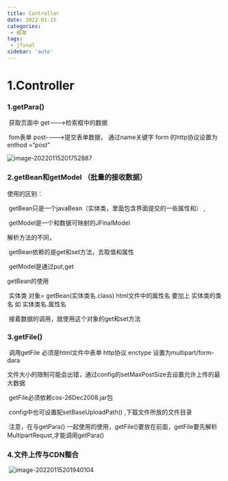 ```yaml
---
title: Controller
date: 2022-01-15
categories:
 - 框架
tags:
 - jfinal
sidebar: 'auto'
---
```

# 1.Controller

###              1.getPara() 

​              获取页面中 get--->检索框中的数据

​               fom表单   post---->提交表单数据， 通过name关键字            form 的http协议设置为enthod =“post”                                      

![image-20220115201752887](https://gitee.com/yishenlaoban/git-typore/raw/master/image_my/image-20220115201752887.png) 

###          2.getBean和getModel    （批量的接收数据）

 使用的区别： 

​     getBean只是一个javaBean（实体类，里面包含界面提交的一些属性和） ,

​     getModel是一个和数据可映射的JFinalModel

 解析方法的不同，

​      getBean依赖的是get和set方法，去取值和属性

​      getModel是通过put,get

 getBean的使用

​      实体类   对象=  getBean(实体类名.class)     html文件中的属性名 要加上 实体类的类名     如  实体类名.属性名

​     接着数据的调用，就使用这个对象的get和set方法

###           3.getFile()  

​    调用getFile 必须是html文件中表单  http协议 enctype 设置为multipart/form-dara

​       文件大小的限制可能会出错，通过config的setMaxPostSize去设置允许上传的最大数据

​       getFile必须依赖cos-26Dec2008.jar包

​       config中也可设置配setBaseUploadPath() ,下载文件所放的文件目录

​       注意，在与getPara() 一起使用的使用，getFile()要放在前面，getFile要先解析MultipartRequst,才能调用getPara()

 

###              4.文件上传与CDN整合

​                      ![image-20220115201940104](https://gitee.com/yishenlaoban/git-typore/raw/master/image_my/image-20220115201940104.png)